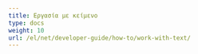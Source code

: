 ```yaml
---
title: Εργασία με κείμενο
type: docs
weight: 10
url: /el/net/developer-guide/how-to/work-with-text/
---
```

